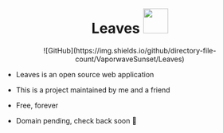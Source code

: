 <h1 align="center">
    <span>Leaves</span>
  <img width="auto" height="50px" src="https://github.com/VaporwaveSunset/Leaves/blob/main/images/Leaf.png"/>
</h1>

<div align="center">
    ![GitHub](https://img.shields.io/github/directory-file-count/VaporwaveSunset/Leaves)
</div>

- Leaves is an open source web application
- This is a project maintained by me and a friend
- Free, forever

- Domain pending, check back soon 🎉

